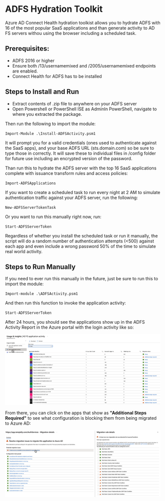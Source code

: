 # ADFS Hydration Toolkit
Azure AD Connect Health hydration toolkist allows you to hydrate ADFS with 16 of the most popular SaaS applications and than generate activity to AD FS servers withou using the browser including a scheduled task.

## Prerequisites:
 - ADFS 2016 or higher
 - Ensure both /13/usernamemixed and /2005/usernamemixed endpoints are enabled.
 - Connect Health for ADFS has to be installed

## Steps to Install and Run

 - Extract contents of .zip file to anywhere on your ADFS server
 - Open Powershell or PowerShell ISE as AdminIn PowerShell, navigate to where you extracted the package. 

Then run the following to import the module:

`Import-Module .\Install-ADFSActivity.psm1`

It will prompt you for a valid credentials (ones used to authenticate against the SaaS apps), and your base ADFS URL (sts.domain.com) so be sure to type those in correctly. It will save these to individual files in /config folder for future use including an encrypted version of the password. 

Than run this to hydrate the ADFS server with the top 16 SaaS applications complete with issuance transform rules and access policies:       

  `Import-ADFSApplications`

If you want to create a scheduled task to run every night at 2 AM to simulate authentication traffic against your ADFS server, run the following:

`New-ADFSServerTokenTask`

Or you want to run this manually right now, run:

 `Start-ADFSServerToken`

Regardless of whether you install the scheduled task or run it manually, the script will do a random number of authentication attempts (<500) against each app and even include a wrong password 50% of the time to simulate real world activity. 

## Steps to Run Manually

If you need to ever run this manually in the future, just be sure to run this to import the module:

`Import-module .\ADFSActivity.psm1`

And then run this function to invoke the application activity:

`Start-ADFSServerToken`

After 24 hours, you should see the applications show up in the ADFS Activity Report in the Azure portal with the login activity like so:

![ADFS Activity Report](https://github.com/MSFT-davidgregory/ADFSHydrationToolkit/blob/main/images/ActivityReport.png)

From there, you can click on the apps that show as **"Additional Steps Required"** to see what configuration is blocking them from being migrated to Azure AD:

![ADFS Activity Report](https://github.com/MSFT-davidgregory/ADFSHydrationToolkit/blob/main/images/AdditionalSteps.png)
